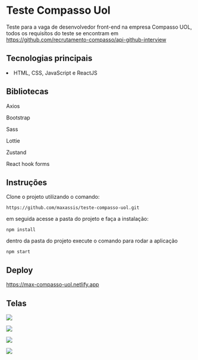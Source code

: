 # Teste Compasso Uol

Teste para a vaga de desenvolvedor front-end na empresa Compasso UOL, todos os requisitos do teste se encontram em https://github.com/recrutamento-compasso/api-github-interview


## Tecnologias principais

<li>HTML, CSS, JavaScript e ReactJS</li>

## Bibliotecas

Axios <br/>

Bootstrap <br/>

Sass <br/>

Lottie <br/>

Zustand <br/>

React hook forms

## Instruções

Clone o projeto utilizando o comando:

`https://github.com/maxassis/teste-compasso-uol.git`

em seguida acesse a pasta do projeto e faça a instalação:

`npm install`

dentro da pasta do projeto execute o comando para rodar a aplicação

`npm start`



## Deploy

https://max-compasso-uol.netlify.app



## Telas

![](https://images2.imgbox.com/d3/db/GDJ1iLxA_o.png)

![](https://images2.imgbox.com/f8/b4/U3iSHdCT_o.png)

![](https://images2.imgbox.com/bb/01/kZJbrZY3_o.png)

![](https://images2.imgbox.com/06/f8/bYS3A8H0_o.png)
